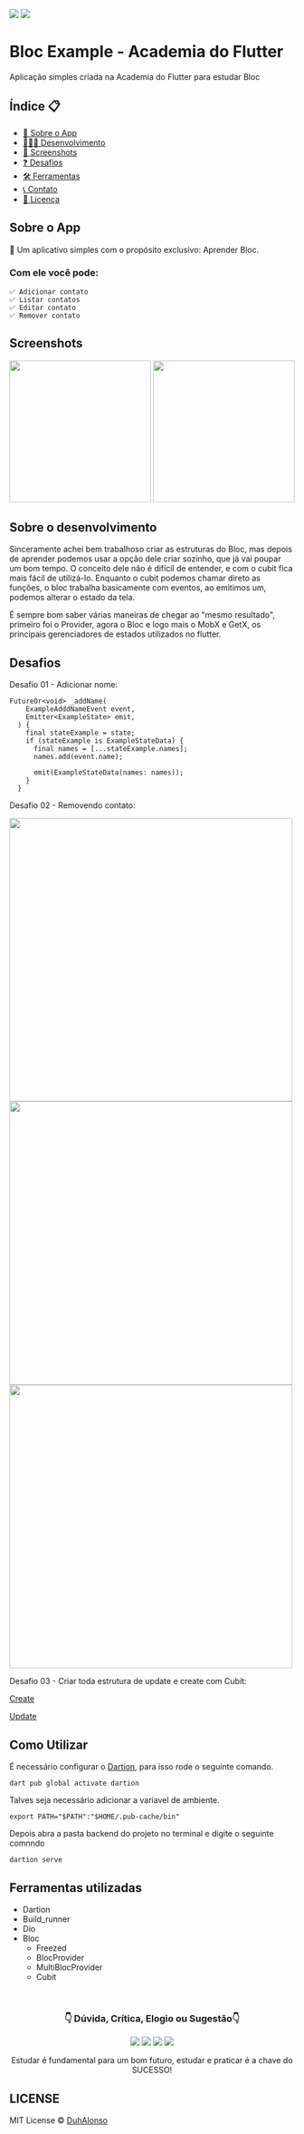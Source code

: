 <img src="https://img.shields.io/badge/Version-1.0.0-green"> <img src="https://img.shields.io/badge/license-MIT-blue"> 

# Bloc Example - Academia do Flutter

Aplicação simples criada na Academia do Flutter para estudar Bloc

<h2>Índice 📋</h2>

   <p>

   - [📖 Sobre o App](#Sobre-o-App)
   - [👨🏽‍💻 Desenvolvimento](#Sobre-o-desenvolvimento)
   - [📱 Screenshots](#Screenshots)
   - [❓ Desafios](#Desafios)
   - [🛠 Ferramentas](#Ferramentas-utilizadas)
   - [📞 Contato](#-d%C3%BAvida-cr%C3%ADtica-elogio-ou-sugest%C3%A3o)
   - [📝 Licença](#LICENSE)

   </p>

<h2>Sobre o App</h2>

<p>
📱 Um aplicativo simples com o propósito exclusivo: Aprender Bloc.

<h3>Com ele você pode:</h3>

    ✅ Adicionar contato
    ✅ Listar contatos
    ✅ Editar contato
    ✅ Remover contato

</p>

<h2>Screenshots</h2>
<p>
<img src="https://github.com/DuhAlonso/example_bloc/blob/main/screenshots/Screen02.png" width="250"> <img src="https://github.com/DuhAlonso/example_bloc/blob/main/screenshots/contact_book_bloc_cubit.gif
" width="250"> 
</p>

<h2>Sobre o desenvolvimento</h2>
<p>
Sinceramente achei bem trabalhoso criar as estruturas do Bloc, mas depois de aprender podemos usar a opção dele criar sozinho, que já vai poupar um bom tempo. O conceito dele não é difícil de entender, e com o cubit fica mais fácil de utilizá-lo. Enquanto o cubit podemos chamar direto as funções, o bloc trabalha basicamente com eventos, ao emitimos um, podemos alterar o estado da tela.

É sempre bom saber várias maneiras de chegar ao "mesmo resultado", primeiro foi o Provider, agora o Bloc e logo mais o MobX e GetX, os principais gerenciadores de estados utilizados no flutter.
</p>

<h2>Desafios</h2>
<p>
Desafio 01 - Adicionar nome:

```
FutureOr<void> _addName(
    ExampleAdddNameEvent event,
    Emitter<ExampleState> emit,
  ) {
    final stateExample = state;
    if (stateExample is ExampleStateData) {
      final names = [...stateExample.names];
      names.add(event.name);

      emit(ExampleStateData(names: names));
    }
  }
```
Desafio 02 - Removendo contato:

<img src="https://github.com/DuhAlonso/example_bloc/blob/main/screenshots/removeContact.png" width="500">

<img src="https://github.com/DuhAlonso/example_bloc/blob/main/screenshots/ListTile.png" width="500">

<img src="https://github.com/DuhAlonso/example_bloc/blob/main/screenshots/MultiProvider.png" width="500">

Desafio 03 - Criar toda estrutura de update e create com Cubit:

<a href="https://github.com/DuhAlonso/example_bloc/blob/main/lib/features/contact_cubit/register/register_cubit_page.dart">Create</a>

<a href="https://github.com/DuhAlonso/example_bloc/blob/main/lib/features/contact_cubit/update/contact_update_cubit_page.dart">Update</a>

</p>


<h2>Como Utilizar</h2>
<p>
É necessário configurar o <a href="https://pub.dev/packages/dartion">Dartion</a>, para isso rode o seguinte comando.

    dart pub global activate dartion

Talves seja necessário adicionar a variavel de ambiente.

    export PATH="$PATH":"$HOME/.pub-cache/bin"

Depois abra a pasta backend do projeto no terminal e digite o seguinte comnndo

    dartion serve

</p>

<h2>Ferramentas utilizadas</h2>
<p>


- Dartion
- Build_runner 
- Dio 
- Bloc 
  - Freezed
  - BlocProvider
  - MultiBlocProvider
  - Cubit
</p>

</br>

<p align="center">
<h3 align="center">👇 Dúvida, Crítica, Elogio ou Sugestão👇</h3> 
  </p>
  <p align="center">
  <a href="https://instagram.com/duhalonsoo" target="_blank"><img src="https://img.shields.io/badge/-Instagram-%23E4405F?style=for-the-badge&logo=instagram&logoColor=white" target="_blank"></a>
  <a href="https://t.me/duhalonso" target="_blank"><img src="https://img.shields.io/badge/Telegram-2CA5E0?style=for-the-badge&logo=telegram&logoColor=white" target="_blank"></a> 
  <a href = "mailto:duhalonso.dev@gmail.com"><img src="https://img.shields.io/badge/-Gmail-%23333?style=for-the-badge&logo=gmail&logoColor=white" target="_blank"></a>
  <a href="https://www.linkedin.com/in/eduardo-alonso-685509b7" target="_blank"><img src="https://img.shields.io/badge/-LinkedIn-%230077B5?style=for-the-badge&logo=linkedin&logoColor=white" target="_blank"></a> 
</p>
<p align="center">
 Estudar é fundamental para um bom futuro, estudar e praticar é a chave do SUCESSO!

</p>

<h2>LICENSE</h2>

MIT License © [DuhAlonso](https://github.com/DuhAlonso/basic_app_request_api/blob/master/LICENSE.md)